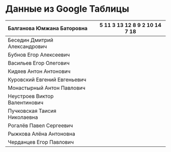 # Данные из Google Таблицы

| Балганова Юмжана Баторовна |  | 5 11 3 13 12 8 9 2 10 14 7 18 |
| --- | --- | --- |
| Беседин Дмитрий Александрович |  |  |
| Бубнов Егор Алексеевич |  |  |
| Васильев Егор Олегович |  |  |
| Кидяев Антон Антонович |  |  |
| Куровский Евгений Евгеньевич |  |  |
| Монастырный Антон Павлович |  |  |
| Неустроев Виктор Валентинович |  |  |
| Пучковская Таисия Николаевна |  |  |
| Рогалёв Павел Сергеевич |  |  |
| Рыжкова Алёна Антоновна |  |  |
| Черданцев Егор Павлович |  |  |
